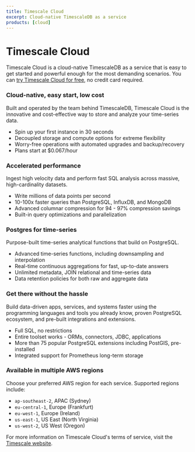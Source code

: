 ```yaml
---
title: Timescale Cloud
excerpt: Cloud-native TimescaleDB as a service
products: [cloud]
---
```


# Timescale Cloud

Timescale Cloud is a cloud-native TimescaleDB as a service that is easy to get
started and powerful enough for the most demanding scenarios. You can
[try Timescale Cloud for free][sign-up], no credit card required.

### Cloud-native, easy start, low cost

Built and operated by the team behind TimescaleDB, Timescale Cloud is the
innovative and cost-effective way to store and analyze your time-series data.

*   Spin up your first instance in 30 seconds
*   Decoupled storage and compute options for extreme flexibility
*   Worry-free operations with automated upgrades and backup/recovery
*   Plans start at $0.067/hour

### Accelerated performance

Ingest high velocity data and perform fast SQL analysis across massive, high-cardinality datasets.

*   Write millions of data points per second
*   10-100x faster queries than PostgreSQL, InfluxDB, and MongoDB
*   Advanced columnar compression for 94 - 97% compression savings
*   Built-in query optimizations and parallelization

### Postgres for time-series

Purpose-built time-series analytical functions that build on PostgreSQL.

*   Advanced time-series functions, including downsampling and interpolation
*   Real-time continuous aggregations for fast, up-to-date answers
*   Unlimited metadata, JOIN relational and time-series data
*   Data retention policies for both raw and aggregate data

### Get there without the hassle

Build data-driven apps, services, and systems faster using the programming languages
and tools you already know, proven PostgreSQL ecosystem, and pre-built integrations
and extensions.

*   Full SQL, no restrictions
*   Entire toolset works - ORMs, connectors, JDBC, applications
*   More than 75 popular PostgreSQL extensions including PostGIS, pre-installed
*   Integrated support for Prometheus long-term storage

### Available in multiple AWS regions

Choose your preferred AWS region for each service. Supported regions include:

*   `ap-southeast-2`, APAC (Sydney)
*   `eu-central-1`, Europe (Frankfurt)
*   `eu-west-1`, Europe (Ireland)
*   `us-east-1`, US East (North Virginia)
*   `us-west-2`, US West (Oregon)

For more information on Timescale Cloud's terms of service, visit the [Timescale website][tos].

 [sign-up]: https://console.cloud.timescale.com/signup
 [tos]: https://www.timescale.com/legal/timescale-cloud-terms-of-service
